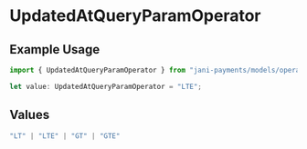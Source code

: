 # UpdatedAtQueryParamOperator

## Example Usage

```typescript
import { UpdatedAtQueryParamOperator } from "jani-payments/models/operations";

let value: UpdatedAtQueryParamOperator = "LTE";
```

## Values

```typescript
"LT" | "LTE" | "GT" | "GTE"
```